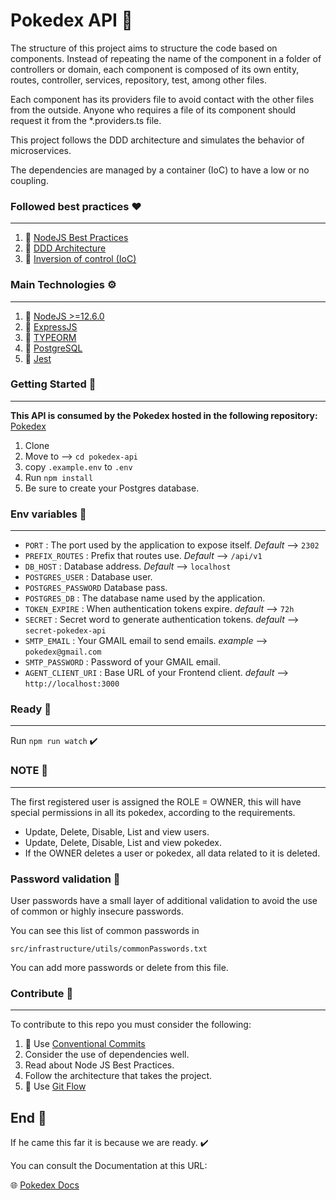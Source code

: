 # Pokedex API 🚀

The structure of this project aims to structure the code based on components. Instead of repeating the name of the component in a folder of controllers or domain, each component is composed of its own entity, routes, controller, services, repository, test, among other files.

Each component has its providers file to avoid contact with the other files from the outside. Anyone who requires a file of its component should request it from the *.providers.ts file.

This project follows the DDD architecture and simulates the behavior of microservices.

The dependencies are managed by a container (IoC) to have a low or no coupling.

### Followed best practices ❤️
***

1. 🔗 [NodeJS Best Practices](https://github.com/goldbergyoni/nodebestpractices)
2. 🔗 [DDD Architecture](https://en.wikipedia.org/wiki/Domain-driven_design)
3. 🔗 [Inversion of control (IoC)](https://en.wikipedia.org/wiki/Inversion_of_control)

### Main Technologies ⚙️
***

1. 🔗 [NodeJS >=12.6.0](https://nodejs.org/)
2. 🔗 [ExpressJS](https://expressjs.com/)
3. 🔗 [TYPEORM](https://typeorm.io/#/)
4. 🔗 [PostgreSQL](https://www.postgresql.org/)
5. 🔗 [Jest](https://jestjs.io/)

### Getting Started 📌
***

__This API is consumed by the Pokedex hosted in the following repository:__ [Pokedex](https://github.com/Efraa/pokedex)

1. Clone
2. Move to --> `cd pokedex-api`
3. copy `.example.env` to `.env`
4. Run `npm install`
6. Be sure to create your Postgres database.

### Env variables 📌
***

* `PORT` : The port used by the application to expose itself. *Default* --> `2302`
* `PREFIX_ROUTES` : Prefix that routes use. *Default* --> `/api/v1`
* `DB_HOST` : Database address. *Default* --> `localhost`
* `POSTGRES_USER` : Database user.
* `POSTGRES_PASSWORD` Database pass.
* `POSTGRES_DB` : The database name used by the application.
* `TOKEN_EXPIRE` : When authentication tokens expire. *default* --> `72h`
* `SECRET` : Secret word to generate authentication tokens. *default* --> `secret-pokedex-api`
* `SMTP_EMAIL` : Your GMAIL email to send emails. *example* --> `pokedex@gmail.com`
* `SMTP_PASSWORD` : Password of your GMAIL email.
* `AGENT_CLIENT_URI` : Base URL of your Frontend client. *default* --> `http://localhost:3000`

### Ready 📌
***

Run `npm run watch` ✔️

### NOTE 📢
***

The first registered user is assigned the ROLE = OWNER, this will have special permissions
in all its pokedex, according to the requirements.

* Update, Delete, Disable, List and view users.
* Update, Delete, Disable, List and view pokedex.
* If the OWNER deletes a user or pokedex, all data related to it is deleted.

### Password validation 📢

User passwords have a small layer of additional validation
to avoid the use of common or highly insecure passwords.

You can see this list of common passwords in

``` src/infrastructure/utils/commonPasswords.txt ```

You can add more passwords or delete from this file.

### Contribute 📌
***

To contribute to this repo you must consider the following:

1. 🔗 Use [Conventional Commits](https://www.conventionalcommits.org/en/v1.0.0-beta.4/)
2. Consider the use of dependencies well.
3. Read about Node JS Best Practices.
4. Follow the architecture that takes the project.
5. 🔗 Use [Git Flow](https://danielkummer.github.io/git-flow-cheatsheet/)

## End 📌

If he came this far it is because we are ready. ✔️

You can consult the Documentation at this URL:

🌐 [Pokedex Docs](https://documenter.getpostman.com/view/7831505/SVtWvmoc?version=latest)
